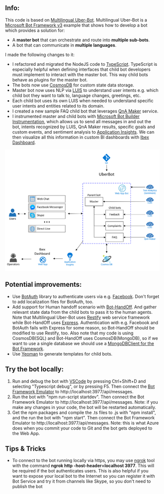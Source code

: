 ## Info:
This code is based on [Multilingual Uber-Bot](https://github.com/morsh/multilingual-uber-bot.git). Multilingual Uber-Bot is a [Microsoft Bot Framework v3](https://docs.microsoft.com/en-us/azure/bot-service/?view=azure-bot-service-3.0) example that shows how to develop a bot which provides a solution for:
- A **master bot** that can orchestrate and route into **multiple sub-bots**.
- A bot that can communicate in **multiple languages**.

I made the following changes to it:
- I refactored and migrated the NodeJS code to [TypeScript](https://www.typescriptlang.org/). TypeScript is especially helpful when defining interfaces that child bot developers must implement to interact with the master bot. This way child bots behave as plugins for the master bot.
- The bots now use [CosmosDB](https://docs.microsoft.com/en-us/azure/bot-service/nodejs/bot-builder-nodejs-state-azure-cosmosdb?view=azure-bot-service-3.0) for custom state data storage.
- Master bot now uses NLP via [LUIS](https://eu.luis.ai/) to understand user intents e.g. which child bot they want to talk to, language changes, greetings, etc.
- Each child bot uses its own LUIS when needed to understand specific user intents and entities related to its domain.
- I created a new sample FAQ child bot that leverages [QnA Maker](https://qnamaker.ai/) service.
- I instrumented master and child bots with [Microsoft Bot Builder Instrumentation](https://github.com/CatalystCode/botbuilder-instrumentation), which allows us to send all messages in and out the bot, intents recognized by LUIS, QnA Maker results, specific goals and custom events, and sentiment analysis to [Application Insights](https://azure.microsoft.com/en-us/services/application-insights/). We can then visualize all this information in custom BI dashboards with [Ibex Dashboard](https://github.com/Azure/ibex-dashboard).

![Architecture](./uberbot-architecture.png)

## Potential improvements:
- Use [BotAuth](https://github.com/MicrosoftDX/botauth) library to authenticate users via e.g. [Facebook](https://github.com/MicrosoftDX/botauth/tree/master/Node/examples/facebook). Don't forget to add localization files for BotAuth, too. 
- Add support for Human handoff scenario with [Bot-HandOff](https://github.com/palindromed/Bot-HandOff). And gather relevant state data from the child bots to pass it to the human agents. Note that Multilingual Uber-Bot uses [Restify](http://restify.com/) web service framework while Bot-HandOff uses [Express](http://expressjs.com/). Authentication with e.g. Facebook and BotAuth fails with Express for some reason, so Bot-HandOff should be modified to use Restify, too. Also note that my code is using CosmosDB(SQL) and Bot-HandOff uses CosmosDB(MongoDB), so if we want to use a single database we should use a [MongoDBClient for the Bot Framework](https://github.com/rafadorado/BotBuilder-Azure/blob/mongodbclient/Node/src/MongoDbClient.ts).
- Use [Yeoman](http://yeoman.io/) to generate templates for child bots.

## Try the bot locally:
1. Run and debug the bot with [VSCode](https://code.visualstudio.com/) by pressing Ctrl+Shift+D and selecting "Typescript debug", or by pressing F5. Then connect the [Bot Framework Emulator](https://github.com/Microsoft/BotFramework-Emulator) to http://localhost:3977/api/messages.
2. Run the bot with "npm run-script startdev". Then connect the Bot Framework Emulator to http://localhost:3977/api/messages. Note: if you make any changes in your code, the bot will be restarted automatically.
3. Get the npm packages and compile the .ts files to .js with "npm install", and the run the bot with "npm start". Then connect the Bot Framework Emulator to http://localhost:3977/api/messages. Note: this is what Azure does when you commit your code to Git and the bot gets deployed to the Web App.

## Tips & Tricks
- To connect to the bot running locally via https, you may use [ngrok](https://ngrok.com/) tool with the command **ngrok http -host-header=localhost 3977**. This will be required if the bot authenticates users. This is also helpful if you want to expose your local bot to the Internet so you can register it with Bot Service and try it from channels like Skype, so you don't need to publish the bot